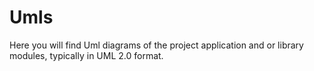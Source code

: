 # Umls

Here you will find Uml diagrams of the project application and or library modules,
typically in UML 2.0 format.

